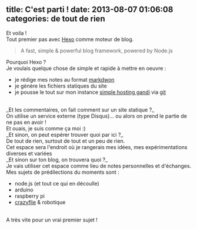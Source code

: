 title: C'est parti !
date: 2013-08-07 01:06:08
categories: de tout de rien
---

Et voila !<br />
Tout premier pas avec [Hexo](http://zespia.tw/hexo) comme moteur de blog.

> A fast, simple & powerful blog framework, powered by Node.js

Pourquoi Hexo ?<br />
Je voulais quelque chose de simple et rapide à mettre en oeuvre :

* je rédige mes notes au format [markdwon](http://daringfireball.net/projects/markdown/)
* je génère les fichiers statiques du site
* je pousse le tout sur mon instance [simple hosting gandi](https://www.gandi.net/hosting/simple/) via [git](http://wiki.gandi.net/fr/simple/git)

<br />
_Et les commentaires, on fait comment sur un site statique ?_<br />
On utilise un service externe (type Disqus)... ou alors on prend le partie de ne pas en avoir !<br />
Et ouais, je suis comme ça moi :)

<br />
_Et sinon, on peut espérer trouver quoi par ici ?_<br />
De tout de rien, surtout de tout et un peu de rien.<br />
Cet espace sera l'endroit où je rangerais mes idées, mes expérimentations diverses et variées


<br />
_Et sinon sur ton blog, on trouvera quoi ?_<br />
Je vais utiliser cet espace comme lieu de notes personnelles et d'échanges.<br />
Mes sujets de prédilections du moments sont :

* node.js (et tout ce qui en découlle)
* arduino
* raspberry pi
* [crazyflie](www.bitcraze.se) & robotique


<br />
A très vite pour un vrai premier sujet !